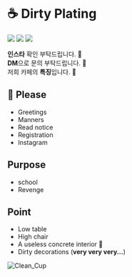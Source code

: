 # ☕ Dirty Plating 

<a href="https://en.wikipedia.org/wiki/HTML5"><img src="https://img.shields.io/badge/HTML5-E34F26?style=flat-square&logo=html5&logoColor=white"></a>
<a href="https://www.w3.org/TR/CSS/#css"><img src="https://img.shields.io/badge/CSS3-1572B6?style=flat-square&logo=css3&logoColor=white"></a>
<a href="https://www.ecma-international.org/publications-and-standards/standards/ecma-262/"><img src="https://img.shields.io/badge/JAVASCRIPT-F7DF1E?style=flat-square&logo=JAVASCRIPT&logoColor=black"></a>

**인스타** 확인 부탁드립니다. 🙏 <br>
**DM**으로 문의 부탁드립니다. 🙏 <br>
저희 카페의 **특징**입니다. 🙏

## 🙏 Please
- Greetings
- Manners
- Read notice
- Registration
- Instagram

## Purpose
- school 
- Revenge 

## Point
- Low table 
- High chair
- A useless concrete interior 🧱
- Dirty decorations (**very very very...**)

![Clean_Cup](https://github.com/monune/dirty-plating/assets/123826926/b2e44a65-ad3f-4211-9d39-dd4f01bcb7e3)
